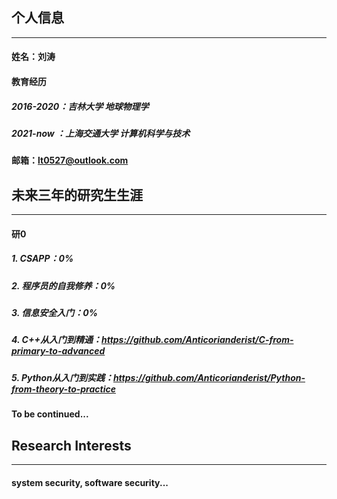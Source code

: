 ## 个人信息

*****

#### 姓名：刘涛
#### 教育经历
##### 2016-2020：吉林大学 地球物理学
##### 2021-now ：上海交通大学 计算机科学与技术
#### 邮箱：lt0527@outlook.com

## 未来三年的研究生生涯

*****

#### 研0
##### 1. CSAPP：0%
##### 2. 程序员的自我修养：0%
##### 3. 信息安全入门：0%
##### 4. C++从入门到精通：<https://github.com/Anticorianderist/C-from-primary-to-advanced>
##### 5. Python从入门到实践：<https://github.com/Anticorianderist/Python-from-theory-to-practice>
#### To be continued...

## Research Interests

*****

#### system security, software security...
